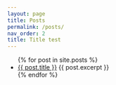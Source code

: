 ```yaml
---
layout: page
title: Posts
permalink: /posts/
nav_order: 2
title: Title test
---
```


<ul>
  {% for post in site.posts %}
    <li>
      <a href="{{post.url}}">{{ post.title }}</a>
      {{ post.excerpt }}
    </li>
  {% endfor %}
</ul>
